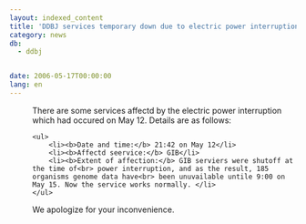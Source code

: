 ```yaml
---
layout: indexed_content
title: 'DDBJ services temporary down due to electric power interruption'
category: news
db:
  - ddbj


date: 2006-05-17T00:00:00
lang: en
---
```


<html>
<dd>There are some services affectd by the electric power interruption<br> which had occured on May 12. Details are as follows:
<dd>

    <ul>
        <li><b>Date and time:</b> 21:42 on May 12</li>
        <li><b>Affectd seervice:</b> GIB</li>
        <li><b>Extent of affection:</b> GIB serviers were shutoff at the time of<br> power interruption, and as the result, 185 organisms genome data have<br> been unuvailable untile 9:00 on May 15. Now the service works normally. </li>
    </ul>
<dd>We apologize for your inconvenience.</dd>
</dd>
</dd>
</html>
